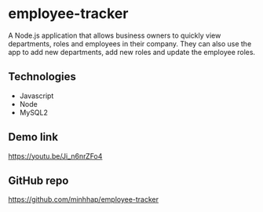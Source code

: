 # employee-tracker
A Node.js application that allows business owners to quickly view departments, roles and employees in their company. They can also use the app to add new departments, add new roles and update the employee roles.

## Technologies
* Javascript
* Node
* MySQL2

## Demo link
https://youtu.be/Ji_n6nrZFo4

## GitHub repo
https://github.com/minhhap/employee-tracker